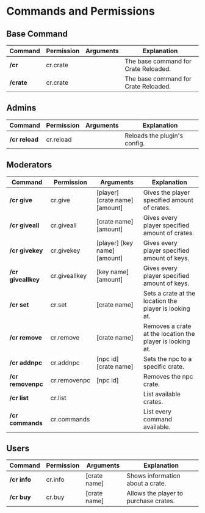 # Commands and Permissions

## Base Command

**Command** | **Permission** | **Arguments** | **Explanation**
----------- | -------------- | ------------- | ------------------------------------
**/cr**     | cr.crate       |               | The base command for Crate Reloaded.
**/crate**  | cr.crate       |               | The base command for Crate Reloaded.

## Admins

**Command**    | **Permission** | **Arguments** | **Explanation**
-------------- | -------------- | ------------- | ----------------------------
**/cr reload** | cr.reload      |               | Reloads the plugin's config.

## Moderators

**Command**        | **Permission** | **Arguments**                  | **Explanation**
------------------ | -------------- | ------------------------------ | ---------------------------------------------------------
**/cr give**       | cr.give        | [player] [crate name] [amount] | Gives the player specified amount of crates.
**/cr giveall**    | cr.giveall     | [crate name] [amount]          | Gives every player specified amount of crates.
**/cr givekey**    | cr.givekey     | [player] [key name] [amount]   | Gives every player specified amount of keys.
**/cr giveallkey** | cr.giveallkey  | [key name] [amount]            | Gives every player specified amount of keys.
**/cr set**        | cr.set         | [crate name]                   | Sets a crate at the location the player is looking at.
**/cr remove**     | cr.remove      | [crate name]                   | Removes a crate at the location the player is looking at.
**/cr addnpc**     | cr.addnpc      | [npc id] [crate name]          | Sets the npc to a specific crate.
**/cr removenpc**  | cr.removenpc   | [npc id]                       | Removes the npc crate.
**/cr list**       | cr.list        |                                | List available crates.
**/cr commands**   | cr.commands    |                                | List every command available.

## Users

**Command**  | **Permission** | **Arguments** | **Explanation**
------------ | -------------- | ------------- | -------------------------------------
**/cr info** | cr.info        | [crate name]  | Shows information about a crate.
**/cr buy**  | cr.buy         | [crate name]  | Allows the player to purchase crates.
